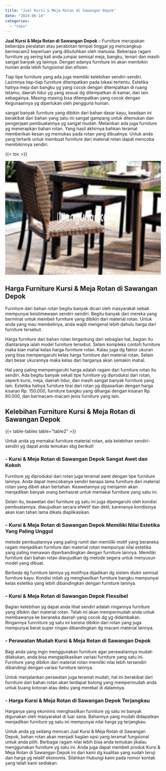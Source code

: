 ```yaml
---
title: "Jual Kursi & Meja Rotan di Sawangan Depok"
date: "2024-06-14"
categories: 
  - "toko"
---
```


**Jual Kursi & Meja Rotan di Sawangan Depok** – Furniture merupakan beberapa peralatan atau perabotan tempat tinggal yg mencangkup bermacam2 keperluan yang dibutuhkan oleh manusia. Beberapa ragam furniture yg sering kali anda jumpai semisal meja, bangku, lemari dan masih sangat banyak yg lainnya. Dengan adanya furniture ini akan membikin hunian anda lebih fungsional dan efisien.

Tiap tipe furniture yang ada juga memiliki kelebihan sendiri-sendiri. Lazimnya tiap-tiap furniture ditempatkan pada lokasi tertentu. Estetika halnya meja dan bangku yg yang cocok dengan ditempatkan di ruang tetamu, daerah tidur yg yang sesuai dg ditempatkan di kamar, dan lain sebagainya. Masing-masing bisa ditempatkan yang cocok dengan Kegunaannya yg diperlukan oleh pengguna hunian.

sangat banyak furniture yang dibikin dari bahan dasar kayu, keadaan ini berakibat dari bahan yang satu ini sangat gampang untuk ditemukan dan pengerjaan pembuatannya yg sangat mudah. Melainkan ada juga furniture yg menerapkan bahan rotan. Yang hasil akhirnya bahkan teramat memberikan kesan yg memukau pada rotan yang dibuatnya. Untuk anda yang tertarik untuk membuat furniture dari material rotan dapat mencoba membikinnya sendiri.

{{< toc >}}

![Jual Kursi & Meja Rotan di Sawangan Depok](/images/kursi-meja-rotan-murah12.png)

## Harga Furniture Kursi & Meja Rotan di Sawangan Depok

Furniture dari bahan rotan begitu banyak dicari oleh masyarakat sebab mempunyai keistimewaan sendiri-sendiri. Begitu banyak dari mereka yang berminat untuk membeli furniture yang dibikin dari material rotan. Untuk anda yang mau membelinya, anda wajib mengenal lebih dahulu harga dari furniture tersebut.

Harga furniture dari bahan rotan tergantung dari sebagian hal, bagian itu diantaranya ialah model furniture tersebut. Selain kompleks contoh furniture maka kian mahal kelas harga furniture rotan. Kalau juga dg faktor ukuran yang bisa mempengaruhi kelas harga furniture dari material rotan. Selain dari besar ukurannya maka kelas dari harganya akan semakin mahal.

Hal yang paling mempengaruhi harga adalah ragam dari furniture rotan itu sendiri. Ada begitu banyak sekali tipe furniture yg diproduksi dari rotan, seperti kursi, meja, daerah tidur, dan masih sangat banyak furniture yang lain. Estetika halnya furniture tirai dari rotan yg dipasarkan dengan harga kisaran Rp. 150.000, furniture bangku yang dihargai dengan kisaran Rp. 60.000, dan bermacam-macam jenis furniture yang lain.

## Kelebihan Furniture Kursi & Meja Rotan di Sawangan Depok

{{< table-tables table="table2" >}}

Untuk anda yg memakai furniture material rotan, ada kelebihan sendiri-sendiri yg dapat anda temukan sbg berikut!

### \- Kursi & Meja Rotan di Sawangan Depok Sangat Awet dan Kokoh

Furniture yg diproduksi dari rotan juga teramat awet dengan tipe furniture lainnya. Anda dapat mencobanya sendiri berapa lama furniture dari material rotan yang dibeli akan bertahan. Keawetannya yg menjamin akan menjadikan banyak orang berhasrat untuk memakai furniture yang satu ini.

Selain itu, keawetan dari furniture yg satu ini juga dipengaruhi oleh kondisi pembuatannya. diwujudkan secara efektif dan detil, karenanya kondisinya akan kian tahan lama dikala diaplikasikan.

### \- Kursi & Meja Rotan di Sawangan Depok Memiliki Nilai Estetika Yang Paling Unggul

metode pembuatannya yang paling rumit dan memiliki motif yang beraneka ragam menjadikan furniture dari material rotan mempunyai nilai estetika yang paling menawan diperbandingkan dengan furniture lainnya. Memiliki furniture dari bahan rotan diwujudkan dg metode segera untuk menyusun model yang dibuat.

Berbeda dg furniture lainnya yg motifnya dijadikan dg sistem diukir semisal furniture kayu. Kondisi inilah yg menghasilkan furniture bangku mempunyai kelas estetika yang lebih dibandingkan dengan furniture lainnya.

### \- Kursi & Meja Rotan di Sawangan Depok Flexsibel

Bagian kelebihan yg dapat anda lihat sendiri adalah ringannya furniture yang dibikin dari material rotan. Telah ini akan mempermudah anda untuk membawanya ke beraneka daerah yang cocok dg yg didambakan. Ringannya funrniture yg satu ini karena dibikin dari rotan yang juga mempunyai berat super ringan dibandingkan dg macam material lainnya.

### \- Perawatan Mudah Kursi & Meja Rotan di Sawangan Depok

Bagi anda yang ingin menggunakan furniture agar perawatannya mudah dilakukan, anda bisa mengaplikasikan variasi furniture yang satu ini. Furniture yang dibikin dari material rotan memiliki nilai lebih tersendiri dibandingi dengan variasi furniture lainnya.

Untuk menjalankan perawatan juga teramat mudah, hal ini berakibat dari furniture dari bahan rotan akan terdapat bolong yang mempermudah anda untuk buang kotoran atau debu yang merekat di dalamnya.

### \- Harga Kursi & Meja Rotan di Sawangan Depok Terjangkau

Harganya yang ekonimis menghasilkan furniture yg satu ini banyak digunakan oleh masyarakat di luar sana. Bahannya yang mudah didapatkan menjadikan furniture yg satu ini mempunyai nilai harga yg terjangkau.

Untuk anda yg sedang mencari Jual Kursi & Meja Rotan di Sawangan Depok, bahan rotan akan menjadi bagian opsi yang teramat fungsional untuk anda pilih. Berbagai ragam nilai lebih bisa anda temukan jikalau menggunakan furniture yg satu ini. Anda juga dapat membeli produk Kursi & Meja Rotan di Sawangan Depok ini dari kami dg kualitas yang sudah teruji dan harga yg relatif ekonomis. Silahkan Hubungi kami pada nomor kontak yang telah kami sediakan.

